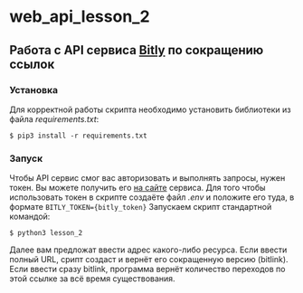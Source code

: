 # web_api_lesson_2
## Работа с API сервиса [Bitly](https://app.bitly.com) по сокращению ссылок

### Установка
Для корректной работы скрипта необходимо установить библиотеки из файла *requirements.txt*:
```
$ pip3 install -r requirements.txt
```

### Запуск
Чтобы API сервис смог вас авторизовать и выполнять запросы, нужен токен. Вы можете получить его [на сайте](https://app.bitly.com/settings/api/) сервиса.
Для того чтобы использовать токен в скрипте создаёте файл *.env* и положите его туда, в формате `BITLY_TOKEN={bitly_token}`
Запускаем скрипт стандартной командой:
```
$ python3 lesson_2
```
Далее вам предложат ввести адрес какого-либо ресурса. Если ввести полный URL, срипт создаст и вернёт его сокращенную версию (bitlink).
Если ввести сразу bitlink, программа вернёт количество переходов по этой ссылке за всё время существования.
